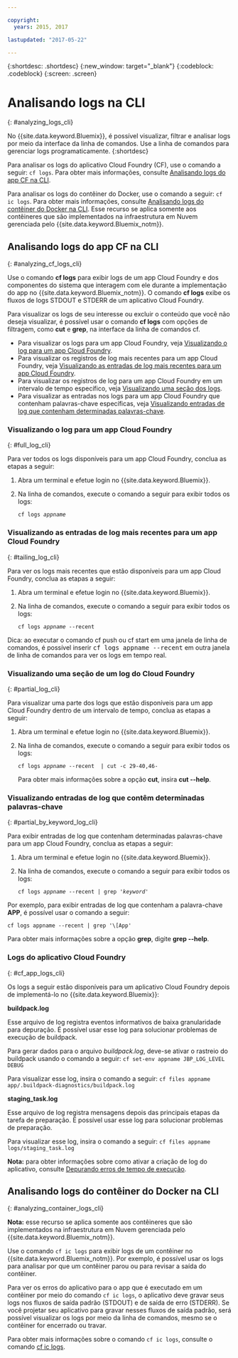 ```yaml
---

copyright:
  years: 2015, 2017

lastupdated: "2017-05-22"

---
```



{:shortdesc: .shortdesc}
{:new_window: target="_blank"}
{:codeblock: .codeblock}
{:screen: .screen}

# Analisando logs na CLI
{: #analyzing_logs_cli}

No {{site.data.keyword.Bluemix}}, é possível visualizar, filtrar e analisar logs por meio da
interface da linha de comandos. Use a linha de comandos para gerenciar logs programaticamente. 
{:shortdesc}

Para analisar os logs do aplicativo Cloud Foundry (CF), use o comando a seguir:
`cf logs`. Para obter mais informações, consulte
[Analisando logs do app CF na CLI](logging_view_cli.html#analyzing_cf_logs_cli).

Para analisar os logs do contêiner do Docker, use o comando a seguir: `cf ic logs`. Para
obter mais informações, consulte [Analisando
logs do contêiner do Docker na CLI](logging_view_cli.html#analyzing_container_logs_cli). Esse recurso se aplica somente aos contêineres que são implementados na infraestrutura em Nuvem gerenciada pelo {{site.data.keyword.Bluemix_notm}}.


## Analisando logs do app CF na CLI
{: #analyzing_cf_logs_cli}

Use o comando **cf logs** para exibir logs de um app Cloud Foundry e dos componentes do sistema que interagem com ele durante a implementação do app no {{site.data.keyword.Bluemix_notm}}. O comando **cf logs** exibe os fluxos de logs STDOUT e STDERR de um aplicativo Cloud Foundry.

Para visualizar os logs de seu interesse ou excluir o conteúdo que você não deseja visualizar, é possível usar o comando **cf logs** com opções de filtragem, como **cut** e **grep**, na interface da linha de comandos cf.

* Para visualizar os logs para um app Cloud Foundry, veja [Visualizando o log para um app Cloud Foundry](logging_view_cli.html#full_log_cli).
* Para visualizar os registros de log mais recentes para um app Cloud Foundry, veja [Visualizando as entradas de log mais recentes para um app Cloud Foundry](logging_view_cli.html#tailing_log_cli).
* Para visualizar os registros de log para um app Cloud Foundry em um intervalo de tempo específico, veja [Visualizando uma seção dos logs](logging_view_cli.html#partial_log_cli).
* Para visualizar as entradas nos logs para um app Cloud Foundry que contenham palavras-chave específicas, veja [Visualizando entradas de log que contenham determinadas palavras-chave](logging_view_cli.html#partial_by_keyword_log_cli).


### Visualizando o log para um app Cloud Foundry
{: #full_log_cli}

Para ver todos os logs disponíveis para um app Cloud Foundry, conclua as etapas a seguir:

1. Abra um terminal e efetue login no {{site.data.keyword.Bluemix}}.

2. Na linha de comandos, execute o comando a seguir para exibir todos os logs:

   <pre class="pre screen"><code>cf logs <var class="keyword varname">appname</var></code></pre>
   
   
### Visualizando as entradas de log mais recentes para um app Cloud Foundry
{: #tailing_log_cli}

Para ver os logs mais recentes que estão disponíveis para um app Cloud Foundry, conclua as etapas a seguir:

1. Abra um terminal e efetue login no {{site.data.keyword.Bluemix}}.

2. Na linha de comandos, execute o comando a seguir para exibir todos os logs:

     <pre class="pre screen"><code>cf logs <var class="keyword varname">appname</var> --recent</code></pre>

<div class="note tip"><span class="tiptitle">Dica:</span> ao executar o comando <span class="keyword cmdname">cf push</span> ou <span class="keyword cmdname">cf
start</span> em uma janela de linha de comandos, é possível inserir <samp class="ph codeph">cf
logs appname --recent</samp> em outra janela de linha de comandos para ver
os logs em tempo real. </div>


### Visualizando uma seção de um log do Cloud Foundry
{: #partial_log_cli}

Para visualizar uma parte dos logs que estão disponíveis para um app Cloud Foundry dentro de um intervalo de tempo, conclua as etapas a seguir:

1. Abra um terminal e efetue login no {{site.data.keyword.Bluemix}}.

2. Na linha de comandos, execute o comando a seguir para exibir todos os logs:

    <pre class="pre screen"><code>cf logs <var class="keyword varname">appname</var> --recent  | cut -c 29-40,46-</code></pre>
    
    Para obter mais informações sobre a opção **cut**, insira **cut --help**.


### Visualizando entradas de log que contêm determinadas palavras-chave
{: #partial_by_keyword_log_cli}

Para exibir entradas de log que contenham determinadas palavras-chave para um app Cloud Foundry, conclua as etapas a seguir:

1. Abra um terminal e efetue login no {{site.data.keyword.Bluemix}}.

2. Na linha de comandos, execute o comando a seguir para exibir todos os logs:

    <pre class="pre screen"><code>cf logs <var class="keyword varname">appname</var> --recent | grep '<var class="keyword varname">keyword</var>'</code></pre>
    

Por exemplo, para exibir entradas de log que contenham a palavra-chave **APP**, é possível usar o comando a seguir:

<pre class="pre screen"><code>cf logs appname --recent | grep '\[App'</code></pre>

Para obter mais informações sobre a opção **grep**, digite **grep --help**.


### Logs do aplicativo Cloud Foundry
{: #cf_app_logs_cli}

Os logs a seguir estão disponíveis para um aplicativo Cloud Foundry depois de implementá-lo no {{site.data.keyword.Bluemix}}:

**buildpack.log**

Esse arquivo de log registra eventos informativos de baixa granularidade para
depuração. É possível usar esse log para solucionar problemas de
execução de buildpack.

Para gerar dados para o arquivo *buildpack.log*, deve-se ativar o rastreio do buildpack
usando o comando a seguir: `cf set-env appname JBP_LOG_LEVEL DEBUG`
   
Para visualizar esse log, insira o comando a seguir: `cf files appname
app/.buildpack-diagnostics/buildpack.log`


**staging_task.log**

Esse arquivo de log registra mensagens depois das principais etapas da
tarefa de preparação. É possível usar esse log para solucionar problemas de preparação.

Para visualizar esse log, insira o comando a seguir: `cf files appname
logs/staging_task.log`


**Nota:** para obter informações sobre como ativar a criação de log do aplicativo, consulte [Depurando erros de tempo de execução](/docs/debug/index.html#debugging-runtime-errors).

## Analisando logs do contêiner do Docker na CLI
{: #analyzing_container_logs_cli}

**Nota:** esse recurso se aplica somente aos contêineres que são implementados na infraestrutura em Nuvem gerenciada pelo {{site.data.keyword.Bluemix_notm}}.

Use o comando `cf ic logs` para exibir logs de um contêiner no
{{site.data.keyword.Bluemix_notm}}. Por exemplo, é possível usar os logs para analisar por que um
contêiner parou ou para revisar a saída do contêiner. 

Para ver os erros do aplicativo para o app que é executado em um contêiner por meio do
comando `cf ic logs`, o aplicativo deve gravar seus logs nos fluxos de saída padrão (STDOUT)
e de saída de erro (STDERR). Se você projetar seu aplicativo para gravar nesses fluxos de saída padrão, será
possível visualizar os logs por meio da linha de comandos, mesmo se o contêiner for encerrado ou travar.

Para obter mais informações sobre o comando `cf ic logs`, consulte o comando
[cf ic logs](/docs/containers/container_cli_reference_cfic.html#container_cli_reference_cfic__logs).



